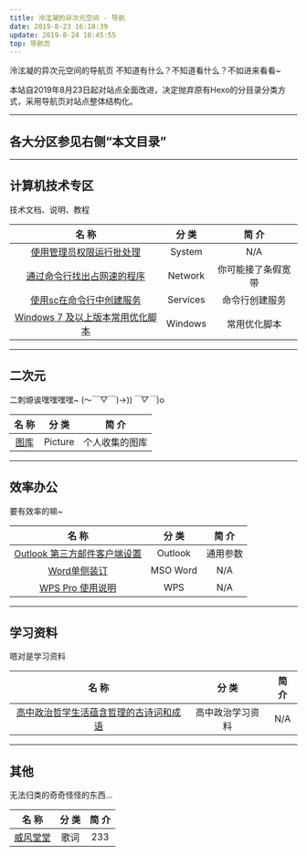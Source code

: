 ```yaml
---
title: 泠泫凝的异次元空间 - 导航
date: 2019-8-23 16:18:39
update: 2019-8-24 18:45:55
top: 导航页
---
```


泠泫凝的异次元空间的导航页
不知道有什么？不知道看什么？不如进来看看~

<!-- more -->

本站自2019年8月23日起对站点全面改进，决定抛弃原有Hexo的分目录分类方式，采用导航页对站点整体结构化。

---
## 各大分区参见右侧“本文目录”

---
## 计算机技术专区

技术文档、说明、教程

  名 称                                                        |   分 类   |   简 介
:------------------------------------------------------------: | :-------: | :-------:  
[使用管理员权限运行批处理](https://arlxn.xyz/adminrunbat.html) | System    | N/A
[通过命令行找出占网速的程序](https://arlxn.xyz//netsq.html)    | Network   | 你可能接了条假宽带
[使用sc在命令行中创建服务](https://arlxn.xyz//sc.html )        | Services  | 命令行创建服务
[Windows 7 及以上版本常用优化脚本](https://arlxn.xyz/winuh.html) | Windows | 常用优化脚本

---
## 二次元

二刺塬诶嘿嘿嘿嘿~ (～￣▽￣)→))*￣▽￣*)o

  名 称   |   分 类   |   简 介
:-------: | :-------: | :-------: 
[图库](https://arlxn.xyz//Gallery.html) | Picture | 个人收集的图库

---
## 效率办公

要有效率的嘛~

  名 称   |   分 类   |   简 介
:-------: | :-------: | :-------: 
[Outlook 第三方邮件客户端设置](https://arlxn.xyzoutlookmailconfig.html/) | Outlook | 通用参数
[Word单侧装订](https://arlxn.xyz/WordBookPrint.html ) | MSO Word | N/A
[WPS Pro 使用说明](https://arlxn.xyz/WPSPro.html) | WPS | N/A

---
## 学习资料

嗯对是学习资料

  名 称   |   分 类   |   简 介
:-------: | :-------: | :-------: 
[高中政治哲学生活蕴含哲理的古诗词和成语](https://arlxn.xyz/PoliticIdioms.html) | 高中政治学习资料 | N/A

---
## 其他

无法归类的奇奇怪怪的东西...

  名 称   |   分 类   |   简 介
:-------: | :-------: | :-------: 
[威风堂堂](https://arlxn.xyz/ifuudoudou.html) | 歌词 | 233
